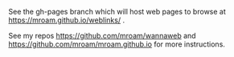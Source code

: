 See the gh-pages branch which will host web pages to browse at https://mroam.github.io/weblinks/  .

See my repos https://github.com/mroam/wannaweb and https://github.com/mroam/mroam.github.io for more instructions.

